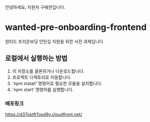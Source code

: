 안녕하세요, 지원자 구예찬입니다.

# wanted-pre-onboarding-frontend

원티드 프리온보딩 인턴십 지원을 위한 사전 과제입니다


## 로컬에서 실행하는 방법

1. 이 저장소를 클론하거나 다운로드합니다.
2. 프로젝트 디렉토리로 이동합니다.
3. 'npm install' 명령어로 필요한 모듈을 설치합니다.
4. 'npm start' 명령어를 실행합니다.


### 배포링크
https://d37ostft7osd9y.cloudfront.net/
